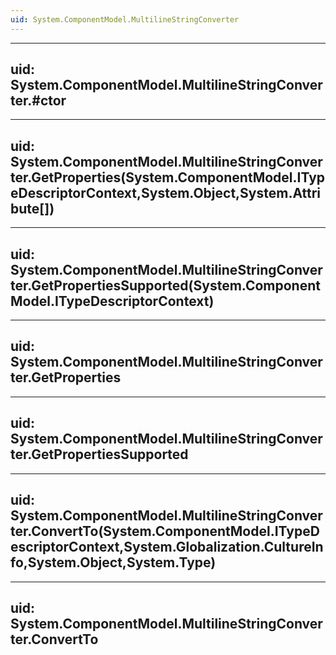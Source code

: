 ```yaml
---
uid: System.ComponentModel.MultilineStringConverter
---
```


---
uid: System.ComponentModel.MultilineStringConverter.#ctor
---

---
uid: System.ComponentModel.MultilineStringConverter.GetProperties(System.ComponentModel.ITypeDescriptorContext,System.Object,System.Attribute[])
---

---
uid: System.ComponentModel.MultilineStringConverter.GetPropertiesSupported(System.ComponentModel.ITypeDescriptorContext)
---

---
uid: System.ComponentModel.MultilineStringConverter.GetProperties
---

---
uid: System.ComponentModel.MultilineStringConverter.GetPropertiesSupported
---

---
uid: System.ComponentModel.MultilineStringConverter.ConvertTo(System.ComponentModel.ITypeDescriptorContext,System.Globalization.CultureInfo,System.Object,System.Type)
---

---
uid: System.ComponentModel.MultilineStringConverter.ConvertTo
---
